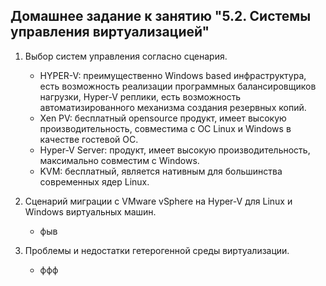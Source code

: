 ## Домашнее задание к занятию "5.2. Системы управления виртуализацией"

1. Выбор систем управления согласно сценария.
    - HYPER-V: преимущественно Windows based инфраструктура, есть возможность реализации программных балансировщиков нагрузки, Hyper-V реплики, есть возможность автоматизированного механизма создания резервных копий.
    - Xen PV: бесплатный opensource продукт, имеет высокую производительность, совместима с ОС Linux и Windows в качестве гостевой ОС.
    - Hyper-V Server: продукт, имеет высокую производительность, максимально совместим с Windows.
    - KVM: бесплатный, является нативным для большинства современных ядер Linux.

1. Сценарий миграции с VMware vSphere на Hyper-V для Linux и Windows виртуальных машин.
    - фыв


1. Проблемы и недостатки гетерогенной среды виртуализации.
    - ффф

